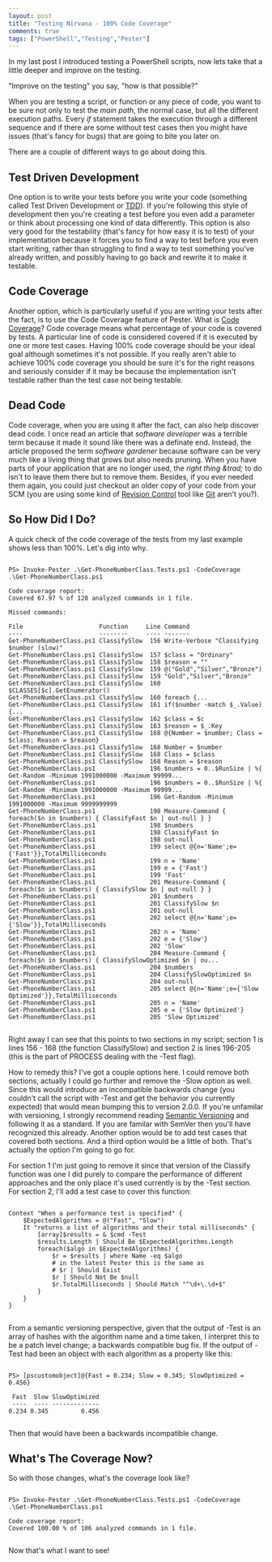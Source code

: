 ```yaml
---
layout: post
title: "Testing Nirvana - 100% Code Coverage"
comments: true
tags: ["PowerShell","Testing","Pester"]
---
```


In my last post I introduced testing a PowerShell scripts, now lets take that a little deeper and improve on the testing.

  "Improve on the testing" you say, "how is that possible?"

When you are testing a script, or function or any piece of code, you want to be sure not only to test the _main path_, the normal case, but all the different execution paths. Every _if_ statement takes the execution through a different sequence and if there are some without test cases then you might have issues (that's fancy for bugs) that are going to bite you later on.

There are a couple of different ways to go about doing this.

## Test Driven Development

One option is to write your tests before you write your code (something called Test Driven Development or [TDD](http://en.wikipedia.org/wiki/TDD)). If you're following this style of development then you're creating a test before you even add a parameter or think about processing one kind of data differently. This option is also very good for the testability (that's fancy for how easy it is to test) of your implementation because it forces you to find a way to test before you even start writing, rather than struggling to find a way to test something you've already written, and possibly having to go back and rewrite it to make it testable.

## Code Coverage

Another option, which is particularly useful if you are writing your tests after the fact, is to use the Code Coverage feature of Pester. What is [Code Coverage](http://en.wikipedia.org/wiki/Code_coverage)? Code coverage means what percentage of your code is covered by tests. A particular line of code is considered covered if it is executed by one or more test cases. Having 100% code coverage should be your ideal goal although sometimes it's not possible. If you really aren't able to achieve 100% code coverage you should be sure it's for the right reasons and seriously consider if it may be because the implementation isn't testable rather than the test case not being testable.

## Dead Code

Code coverage, when you are using it after the fact, can also help discover dead code. I once read an article that _software developer_ was a terrible term because it made it sound like there was a definate end. Instead, the article proposed the term _software gardener_ because software can be very much like a living thing that grows but also needs pruning. When you have parts of your application that are no longer used, the _right thing &trad;_ to do isn't to leave them there but to remove them. Besides, if you ever needed them again, you could just checkout an older copy of your code from your SCM (you are using some kind of [Revision Control](http://en.wikipedia.org/wiki/Revision_control) tool like [Git](http://git-scm.com) aren't you?).

## So How Did I Do?

A quick check of the code coverage of the tests from my last example shows less than 100%. Let's dig into why.

<pre class="hljs powershell"><code>
PS> Invoke-Pester .\Get-PhoneNumberClass.Tests.ps1 -CodeCoverage .\Get-PhoneNumberClass.ps1

Code coverage report:
Covered 67.97 % of 128 analyzed commands in 1 file.

Missed commands:

File                     Function     Line Command
----                     --------     ---- -------
Get-PhoneNumberClass.ps1 ClassifySlow  156 Write-Verbose "Classifying $number (slow)"
Get-PhoneNumberClass.ps1 ClassifySlow  157 $class = "Ordinary"
Get-PhoneNumberClass.ps1 ClassifySlow  158 $reason = ""
Get-PhoneNumberClass.ps1 ClassifySlow  159 @("Gold","Silver","Bronze")
Get-PhoneNumberClass.ps1 ClassifySlow  159 "Gold","Silver","Bronze"
Get-PhoneNumberClass.ps1 ClassifySlow  160 $CLASSES[$c].GetEnumerator()
Get-PhoneNumberClass.ps1 ClassifySlow  160 foreach {...
Get-PhoneNumberClass.ps1 ClassifySlow  161 if($number -match $_.Value) {...
Get-PhoneNumberClass.ps1 ClassifySlow  162 $class = $c
Get-PhoneNumberClass.ps1 ClassifySlow  163 $reason = $_.Key
Get-PhoneNumberClass.ps1 ClassifySlow  168 @{Number = $number; Class = $class; Reason = $reason}
Get-PhoneNumberClass.ps1 ClassifySlow  168 Number = $number
Get-PhoneNumberClass.ps1 ClassifySlow  168 Class = $class
Get-PhoneNumberClass.ps1 ClassifySlow  168 Reason = $reason
Get-PhoneNumberClass.ps1               196 $numbers = 0..$RunSize | %{ Get-Random -Minimum 1991000000 -Maximum 99999...
Get-PhoneNumberClass.ps1               196 $numbers = 0..$RunSize | %{ Get-Random -Minimum 1991000000 -Maximum 99999...
Get-PhoneNumberClass.ps1               196 Get-Random -Minimum 1991000000 -Maximum 9999999999
Get-PhoneNumberClass.ps1               198 Measure-Command { foreach($n in $numbers) { ClassifyFast $n | out-null } }
Get-PhoneNumberClass.ps1               198 $numbers
Get-PhoneNumberClass.ps1               198 ClassifyFast $n
Get-PhoneNumberClass.ps1               198 out-null
Get-PhoneNumberClass.ps1               199 select @{n='Name';e={'Fast'}},TotalMilliseconds
Get-PhoneNumberClass.ps1               199 n = 'Name'
Get-PhoneNumberClass.ps1               199 e = {'Fast'}
Get-PhoneNumberClass.ps1               199 'Fast'
Get-PhoneNumberClass.ps1               201 Measure-Command { foreach($n in $numbers) { ClassifySlow $n | out-null } }
Get-PhoneNumberClass.ps1               201 $numbers
Get-PhoneNumberClass.ps1               201 ClassifySlow $n
Get-PhoneNumberClass.ps1               201 out-null
Get-PhoneNumberClass.ps1               202 select @{n='Name';e={'Slow'}},TotalMilliseconds
Get-PhoneNumberClass.ps1               202 n = 'Name'
Get-PhoneNumberClass.ps1               202 e = {'Slow'}
Get-PhoneNumberClass.ps1               202 'Slow'
Get-PhoneNumberClass.ps1               204 Measure-Command { foreach($n in $numbers) { ClassifySlowOptimized $n | ou...
Get-PhoneNumberClass.ps1               204 $numbers
Get-PhoneNumberClass.ps1               204 ClassifySlowOptimized $n
Get-PhoneNumberClass.ps1               204 out-null
Get-PhoneNumberClass.ps1               205 select @{n='Name';e={'Slow Optimized'}},TotalMilliseconds
Get-PhoneNumberClass.ps1               205 n = 'Name'
Get-PhoneNumberClass.ps1               205 e = {'Slow Optimized'}
Get-PhoneNumberClass.ps1               205 'Slow Optimized'

</code></pre>

Right away I can see that this points to two sections in my script; section 1 is lines 156 - 168 (the function ClassifySlow) and section 2 is lines 196-205 (this is the part of PROCESS dealing with the -Test flag).

How to remedy this? I've got a couple options here. I could remove both sections, actually I could go further and remove the -Slow option as well. Since this would introduce an incompatible backwards change (you couldn't call the script with -Test and get the behavior you currently expected) that would mean bumping this to version 2.0.0. If you're unfamilar with versioning, I strongly recommend reading [Semantic Versioning](http://semver.org/) and following it as a standard. If you are familar with SemVer then you'll have recognized this already. Another option would be to add test cases that covered both sections. And a third option would be a little of both. That's actually the option I'm going to go for.

For section 1 I'm just going to remove it since that version of the Classify function was one I did purely to compare the performance of different approaches and the only place it's used currently is by the -Test section. For section 2, I'll add a test case to cover this function:

<pre class="hljs powershell"><code>
Context "When a performance test is specified" {
    $ExpectedAlgorithms = @("Fast", "Slow")
    It "returns a list of algorithms and their total milliseconds" {
        [array]$results = & $cmd -Test
        $results.Length | Should Be $ExpectedAlgorithms.Length
        foreach($algo in $ExpectedAlgorithms) {
            $r = $results | where Name -eq $algo
            # in the latest Pester this is the same as
            # $r | Should Exist
            $r | Should Not Be $null
            $r.TotalMilliseconds | Should Match "^\d+\.\d+$"
        }
    }
}

</code></pre>

From a semantic versioning perspective, given that the output of -Test is an array of hashes with the algorithm name and a time taken, I interpret this to be a patch level change; a backwards compatible bug fix. If the output of -Test had been an object with each algorithm as a property like this:

<pre class="hljs powershell"><code>
PS> [pscustomobject]@{Fast = 0.234; Slow = 0.345; SlowOptimized = 0.456}

 Fast  Slow SlowOptimized
 ----  ---- -------------
0.234 0.345         0.456

</code></pre>

Then that would have been a backwards incompatible change.

## What's The Coverage Now?

So with those changes, what's the coverage look like?

<pre class="hljs powershell"><code>
PS> Invoke-Pester .\Get-PhoneNumberClass.Tests.ps1 -CodeCoverage .\Get-PhoneNumberClass.ps1

Code coverage report:
Covered 100.00 % of 106 analyzed commands in 1 file.

</code></pre>

Now that's what I want to see!
